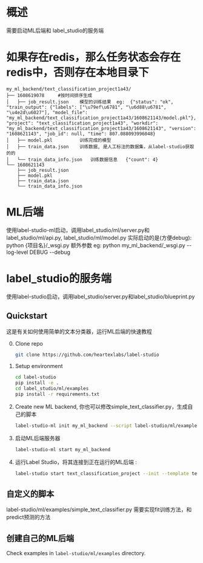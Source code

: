 # 概述
需要启动ML后端和 label_studio的服务端


# 如果存在redis，那么任务状态会存在redis中，否则存在本地目录下
```buildoutcfg
my_ml_backend/text_classification_project1a43/
├── 1608619078     #按时间排序生成
│   ├── job_result.json    模型的训练结果  eg:  {"status": "ok", "train_output": {"labels": ["\u79ef\u6781", "\u6d88\u6781", "\u4e2d\u6027"], "model_file": "my_ml_backend/text_classification_project1a43/1608621143/model.pkl"}, "project": "text_classification_project1a43", "workdir": "my_ml_backend/text_classification_project1a43/1608621143", "version": "1608621143", "job_id": null, "time": 807.088093996048}
│   ├── model.pkl          训练完成的模型
│   ├── train_data.json    训练数据, 是人工标注的数据集，从label-studio获取的的
│   └── train_data_info.json   训练数据信息   {"count": 4}
└── 1608621143
    ├── job_result.json
    ├── model.pkl
    ├── train_data.json
    └── train_data_info.json
```

# ML后端
使用label-studio-ml启动，调用label_studio/ml/server.py和 label_studio/ml/api.py, label_studio/ml/model.py 
实际启动的是(方便debug): python {项目名}/_wsgi.py 额外参数  eg: python my_ml_backend/_wsgi.py --log-level DEBUG --debug

# label_studio的服务端
使用label-studio启动，调用label_studio/server.py和label_studio/blueprint.py

## Quickstart
这是有关如何使用简单的文本分类器，运行ML后端的快速教程 

0. Clone repo
   ```bash
   git clone https://github.com/heartexlabs/label-studio  
   ```
   
1. Setup environment
   ```bash
   cd label-studio
   pip install -e .
   cd label_studio/ml/examples
   pip install -r requirements.txt
   ```
   
2. Create new ML backend,  你也可以修改simple_text_classifier.py，生成自己的脚本
   ```bash
   label-studio-ml init my_ml_backend --script label-studio/ml/examples/simple_text_classifier.py
   ```
   
3. 启动ML后端服务器
   ```bash
   label-studio-ml start my_ml_backend
   ```
   
4. 运行Label Studio，将其连接到正在运行的ML后端 :
    ```bash
    label-studio start text_classification_project --init --template text_classification --ml-backends http://localhost:9090
    ```

## 自定义的脚本
label-studio/ml/examples/simple_text_classifier.py
需要实现fit训练方法，和predict预测的方法

## 创建自己的ML后端 

Check examples in `label-studio/ml/examples` directory.

